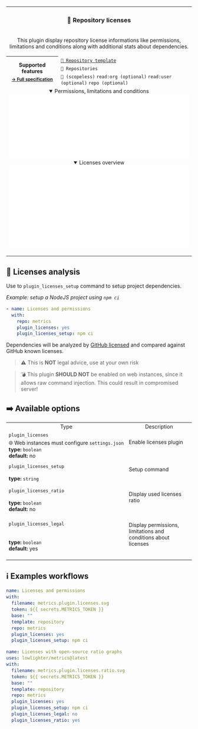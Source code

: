 <!--header-->
<table>
  <tr><th colspan="2"><h3>📜 Repository licenses</h3></th></tr>
  <tr><td colspan="2" align="center"><p>This plugin display repository license informations like permissions, limitations and conditions along with additional stats about dependencies.</p>
</td></tr>
  <tr>
    <th rowspan="3">Supported features<br><sub><a href="metadata.yml">→ Full specification</a></sub></th>
    <td><a href="/source/templates/repository/README.md"><code>📘 Repository template</code></a></td>
  </tr>
  <tr>
    <td><code>📓 Repositories</code></td>
  </tr>
  <tr>
    <td><code>🔑 (scopeless)</code> <code>read:org (optional)</code> <code>read:user (optional)</code> <code>repo (optional)</code></td>
  </tr>
  <tr>
    <td colspan="2" align="center">
      <details open><summary>Permissions, limitations and conditions</summary><img src="https://github.com/lowlighter/metrics/blob/examples/metrics.plugin.licenses.svg" alt=""></img></details>
      <details open><summary>Licenses overview</summary><img src="https://github.com/lowlighter/metrics/blob/examples/metrics.plugin.licenses.ratio.svg" alt=""></img></details>
      <img width="900" height="1" alt="">
    </td>
  </tr>
</table>
<!--/header-->

## 🔎 Licenses analysis

Use to `plugin_licenses_setup` command to setup project dependencies.

*Example: setup a NodeJS project using `npm ci`*
```yml
- name: Licenses and permissions
  with:
    repo: metrics
    plugin_licenses: yes
    plugin_licenses_setup: npm ci
```

Dependencies will be analyzed by [GitHub licensed](https://github.com/github/licensed) and compared against GitHub known licenses.

> ⚠️ This is **NOT** legal advice, use at your own risk

> 💣 This plugin **SHOULD NOT** be enabled on web instances, since it allows raw command injection.
> This could result in compromised server!


## ➡️ Available options

<!--options-->
<table>
  <tr>
    <td align="center" nowrap="nowrap">Type</i></td><td align="center" nowrap="nowrap">Description</td>
  </tr>
  <tr>
    <td nowrap="nowrap"><code>plugin_licenses</code></td>
    <td rowspan="2"><p>Enable licenses plugin</p>
<img width="900" height="1" alt=""></td>
  </tr>
  <tr>
    <td nowrap="nowrap">🌐 Web instances must configure <code>settings.json</code><br>
<b>type:</b> <code>boolean</code>
<br>
<b>default:</b> no<br></td>
  </tr>
  <tr>
    <td nowrap="nowrap"><code>plugin_licenses_setup</code></td>
    <td rowspan="2"><p>Setup command</p>
<img width="900" height="1" alt=""></td>
  </tr>
  <tr>
    <td nowrap="nowrap"><b>type:</b> <code>string</code>
<br></td>
  </tr>
  <tr>
    <td nowrap="nowrap"><code>plugin_licenses_ratio</code></td>
    <td rowspan="2"><p>Display used licenses ratio</p>
<img width="900" height="1" alt=""></td>
  </tr>
  <tr>
    <td nowrap="nowrap"><b>type:</b> <code>boolean</code>
<br>
<b>default:</b> no<br></td>
  </tr>
  <tr>
    <td nowrap="nowrap"><code>plugin_licenses_legal</code></td>
    <td rowspan="2"><p>Display permissions, limitations and conditions about licenses</p>
<img width="900" height="1" alt=""></td>
  </tr>
  <tr>
    <td nowrap="nowrap"><b>type:</b> <code>boolean</code>
<br>
<b>default:</b> yes<br></td>
  </tr>
</table>
<!--/options-->

## ℹ️ Examples workflows

<!--examples-->
```yaml
name: Licenses and permissions
with:
  filename: metrics.plugin.licenses.svg
  token: ${{ secrets.METRICS_TOKEN }}
  base: ""
  template: repository
  repo: metrics
  plugin_licenses: yes
  plugin_licenses_setup: npm ci

```
```yaml
name: Licenses with open-source ratio graphs
uses: lowlighter/metrics@latest
with:
  filename: metrics.plugin.licenses.ratio.svg
  token: ${{ secrets.METRICS_TOKEN }}
  base: ""
  template: repository
  repo: metrics
  plugin_licenses: yes
  plugin_licenses_setup: npm ci
  plugin_licenses_legal: no
  plugin_licenses_ratio: yes

```
<!--/examples-->

